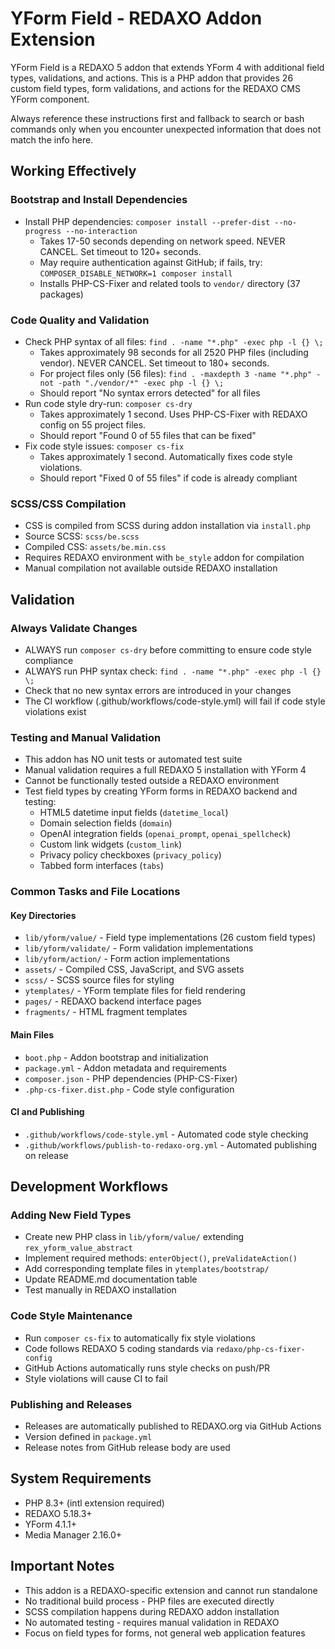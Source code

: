 # YForm Field - REDAXO Addon Extension

YForm Field is a REDAXO 5 addon that extends YForm 4 with additional field types, validations, and actions. This is a PHP addon that provides 26 custom field types, form validations, and actions for the REDAXO CMS YForm component.

Always reference these instructions first and fallback to search or bash commands only when you encounter unexpected information that does not match the info here.

## Working Effectively

### Bootstrap and Install Dependencies
- Install PHP dependencies: `composer install --prefer-dist --no-progress --no-interaction`
  - Takes 17-50 seconds depending on network speed. NEVER CANCEL. Set timeout to 120+ seconds.
  - May require authentication against GitHub; if fails, try: `COMPOSER_DISABLE_NETWORK=1 composer install`
  - Installs PHP-CS-Fixer and related tools to `vendor/` directory (37 packages)

### Code Quality and Validation
- Check PHP syntax of all files: `find . -name "*.php" -exec php -l {} \;`
  - Takes approximately 98 seconds for all 2520 PHP files (including vendor). NEVER CANCEL. Set timeout to 180+ seconds.
  - For project files only (56 files): `find . -maxdepth 3 -name "*.php" -not -path "./vendor/*" -exec php -l {} \;`
  - Should report "No syntax errors detected" for all files
- Run code style dry-run: `composer cs-dry`
  - Takes approximately 1 second. Uses PHP-CS-Fixer with REDAXO config on 55 project files.
  - Should report "Found 0 of 55 files that can be fixed"
- Fix code style issues: `composer cs-fix`
  - Takes approximately 1 second. Automatically fixes code style violations.
  - Should report "Fixed 0 of 55 files" if code is already compliant

### SCSS/CSS Compilation
- CSS is compiled from SCSS during addon installation via `install.php`
- Source SCSS: `scss/be.scss` 
- Compiled CSS: `assets/be.min.css`
- Requires REDAXO environment with `be_style` addon for compilation
- Manual compilation not available outside REDAXO installation

## Validation

### Always Validate Changes
- ALWAYS run `composer cs-dry` before committing to ensure code style compliance
- ALWAYS run PHP syntax check: `find . -name "*.php" -exec php -l {} \;` 
- Check that no new syntax errors are introduced in your changes
- The CI workflow (.github/workflows/code-style.yml) will fail if code style violations exist

### Testing and Manual Validation
- This addon has NO unit tests or automated test suite
- Manual validation requires a full REDAXO 5 installation with YForm 4
- Cannot be functionally tested outside a REDAXO environment
- Test field types by creating YForm forms in REDAXO backend and testing:
  - HTML5 datetime input fields (`datetime_local`)
  - Domain selection fields (`domain`)
  - OpenAI integration fields (`openai_prompt`, `openai_spellcheck`)
  - Custom link widgets (`custom_link`)
  - Privacy policy checkboxes (`privacy_policy`)
  - Tabbed form interfaces (`tabs`)

### Common Tasks and File Locations

#### Key Directories
- `lib/yform/value/` - Field type implementations (26 custom field types)
- `lib/yform/validate/` - Form validation implementations  
- `lib/yform/action/` - Form action implementations
- `assets/` - Compiled CSS, JavaScript, and SVG assets
- `scss/` - SCSS source files for styling
- `ytemplates/` - YForm template files for field rendering
- `pages/` - REDAXO backend interface pages
- `fragments/` - HTML fragment templates

#### Main Files
- `boot.php` - Addon bootstrap and initialization
- `package.yml` - Addon metadata and requirements
- `composer.json` - PHP dependencies (PHP-CS-Fixer)
- `.php-cs-fixer.dist.php` - Code style configuration

#### CI and Publishing
- `.github/workflows/code-style.yml` - Automated code style checking
- `.github/workflows/publish-to-redaxo-org.yml` - Automated publishing on release

## Development Workflows

### Adding New Field Types
- Create new PHP class in `lib/yform/value/` extending `rex_yform_value_abstract`
- Implement required methods: `enterObject()`, `preValidateAction()` 
- Add corresponding template files in `ytemplates/bootstrap/`
- Update README.md documentation table
- Test manually in REDAXO installation

### Code Style Maintenance
- Run `composer cs-fix` to automatically fix style violations
- Code follows REDAXO 5 coding standards via `redaxo/php-cs-fixer-config`
- GitHub Actions automatically runs style checks on push/PR
- Style violations will cause CI to fail

### Publishing and Releases
- Releases are automatically published to REDAXO.org via GitHub Actions
- Version defined in `package.yml`
- Release notes from GitHub release body are used

## System Requirements
- PHP 8.3+ (intl extension required)
- REDAXO 5.18.3+
- YForm 4.1.1+
- Media Manager 2.16.0+

## Important Notes
- This addon is a REDAXO-specific extension and cannot run standalone
- No traditional build process - PHP files are executed directly
- SCSS compilation happens during REDAXO addon installation
- No automated testing - requires manual validation in REDAXO
- Focus on field types for forms, not general web application features